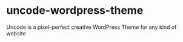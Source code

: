 # uncode-wordpress-theme
Uncode is a pixel-perfect creative WordPress Theme for any kind of website
